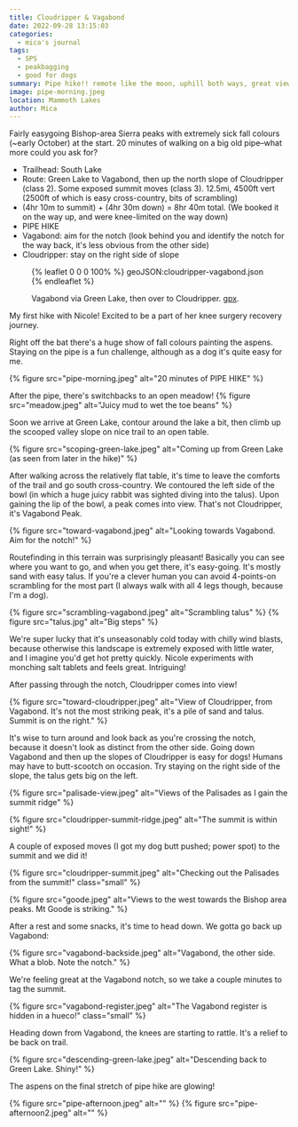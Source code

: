 ```yaml
---
title: Cloudripper & Vagabond
date: 2022-09-28 13:15:03
categories:
  - mica's journal
tags:
  - SPS
  - peakbagging
  - good for dogs
summary: Pipe hike!! remote like the moon, uphill both ways, great views of the Palisades, good for dogs!
image: pipe-morning.jpeg
location: Mammoth Lakes
author: Mica
---
```


Fairly easygoing Bishop-area Sierra peaks with extremely sick fall colours (~early October) at the start. 20 minutes of walking on a big old pipe–what more could you ask for?

- Trailhead: South Lake
- Route: Green Lake to Vagabond, then up the north slope of Cloudripper (class 2). Some exposed summit moves (class 3). 12.5mi, 4500ft vert (2500ft of which is easy cross-country, bits of scrambling)
- (4hr 10m to summit) + (4hr 30m down) = 8hr 40m total. (We booked it on the way up, and were knee-limited on the way down)
- PIPE HIKE
- Vagabond: aim for the notch (look behind you and identify the notch for the way back, it's less obvious from the other side)
- Cloudripper: stay on the right side of slope

<figure>

{% leaflet 0 0 0 100% %}
geoJSON:cloudripper-vagabond.json
{% endleaflet %}

<figcaption>

Vagabond via Green Lake, then over to Cloudripper. [gpx](cloudripper-vagabond.gpx).

</figcaption>
</figure>

My first hike with Nicole! Excited to be a part of her knee surgery recovery journey. 

Right off the bat there's a huge show of fall colours painting the aspens. Staying on the pipe is a fun challenge, although as a dog it's quite easy for me.

{% figure src="pipe-morning.jpeg" alt="20 minutes of PIPE HIKE" %}

After the pipe, there's switchbacks to an open meadow! 
{% figure src="meadow.jpeg" alt="Juicy mud to wet the toe beans" %}

Soon we arrive at Green Lake, contour around the lake a bit, then climb up the scooped valley slope on nice trail to an open table. 

{% figure src="scoping-green-lake.jpeg" alt="Coming up from Green Lake (as seen from later in the hike)" %}

After walking across the relatively flat table, it's time to leave the comforts of the trail and go south cross-country. We contoured the left side of the bowl (in which a huge juicy rabbit was sighted diving into the talus). Upon gaining the lip of the bowl, a peak comes into view. That's not Cloudripper, it's Vagabond Peak.

{% figure src="toward-vagabond.jpeg" alt="Looking towards Vagabond. Aim for the notch!" %}

Routefinding in this terrain was surprisingly pleasant! Basically you can see where you want to go, and when you get there, it's easy-going. It's mostly sand with easy talus. If you're a clever human you can avoid 4-points-on scrambling for the most part (I always walk with all 4 legs though, because I'm a dog).

<div class="photos">
{% figure src="scrambling-vagabond.jpeg" alt="Scrambling talus" %}
{% figure src="talus.jpg" alt="Big steps" %}
</div>

We're super lucky that it's unseasonably cold today with chilly wind blasts, because otherwise this landscape is extremely exposed with little water, and I imagine you'd get hot pretty quickly. Nicole experiments with monching salt tablets and feels great. Intriguing! 

After passing through the notch, Cloudripper comes into view!

{% figure src="toward-cloudripper.jpeg" alt="View of Cloudripper, from Vagabond. It's not the most striking peak, it's a pile of sand and talus. Summit is on the right." %}

It's wise to turn around and look back as you're crossing the notch, because it doesn't look as distinct from the other side. Going down Vagabond and then up the slopes of Cloudripper is easy for dogs! Humans may have to butt-scootch on occasion. Try staying on the right side of the slope, the talus gets big on the left.

{% figure src="palisade-view.jpeg" alt="Views of the Palisades as I gain the summit ridge" %}

{% figure src="cloudripper-summit-ridge.jpeg" alt="The summit is within sight!" %}

A couple of exposed moves (I got my dog butt pushed; power spot) to the summit and we did it!

{% figure src="cloudripper-summit.jpeg" alt="Checking out the Palisades from the summit!" class="small" %}

{% figure src="goode.jpeg" alt="Views to the west towards the Bishop area peaks. Mt Goode is striking." %}

After a rest and some snacks, it's time to head down. We gotta go back up Vagabond:

{% figure src="vagabond-backside.jpeg" alt="Vagabond, the other side. What a blob. Note the notch." %}

We're feeling great at the Vagabond notch, so we take a couple minutes to tag the summit.

{% figure src="vagabond-register.jpeg" alt="The Vagabond register is hidden in a hueco!" class="small" %}

Heading down from Vagabond, the knees are starting to rattle. It's a relief to be back on trail.

{% figure src="descending-green-lake.jpeg" alt="Descending back to Green Lake. Shiny!" %}

The aspens on the final stretch of pipe hike are glowing!

{% figure src="pipe-afternoon.jpeg" alt="" %}
{% figure src="pipe-afternoon2.jpeg" alt="" %}
